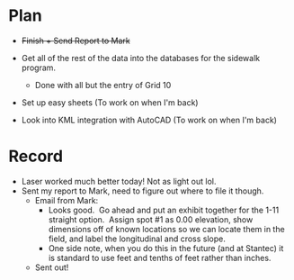 # Plan
- ~~Finish + Send Report to Mark~~
	
- Get all of the rest of the data into the databases for the sidewalk program.
	- Done with all but the entry of Grid 10
- Set up easy sheets (To work on when I'm back)
- Look into KML integration with AutoCAD (To work on when I'm back)

# Record
- Laser worked much better today! Not as light out lol.
- Sent my report to Mark, need to figure out where to file it though.
	- Email from Mark: 
		- Looks good.  Go ahead and put an exhibit together for the 1-11 straight option.  Assign spot #1 as 0.00 elevation, show dimensions off of known locations so we can locate them in the field, and label the longitudinal and cross slope.
		- One side note, when you do this in the future (and at Stantec) it is standard to use feet and tenths of feet rather than inches.
	- Sent out!